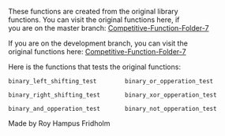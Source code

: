 
These  functions  are  created  from  the  original  library  
functions. You can visit the  original  functions  here,  if  
you are on the master branch: [Competitive-Function-Folder-7](https://github.com/H4PE0N/Competitive-Programming/tree/master/Competitive-Program-Folder/Competitive-Functions-Folder-7)

If you are on the development  branch,  you  can  visit  the  
original functions here: [Competitive-Function-Folder-7](https://github.com/H4PE0N/Competitive-Programming/tree/development/Competitive-Program-Folder/Competitive-Functions-Folder-7)

Here is the functions that  tests  the  original  functions:

```
binary_left_shifting_test        binary_or_opperation_test

binary_right_shifting_test       binary_xor_opperation_test

binary_and_opperation_test       binary_not_opperation_test
```

Made by Roy Hampus Fridholm
